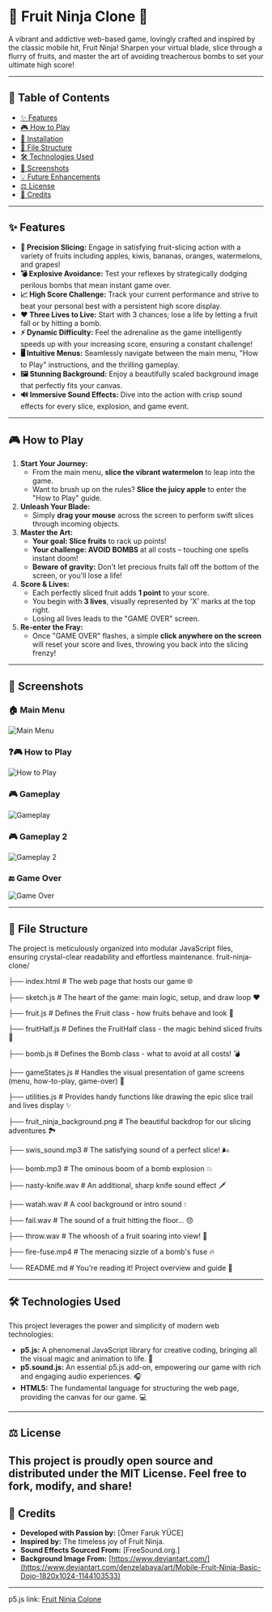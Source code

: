 # 🍉 Fruit Ninja Clone 🔪

A vibrant and addictive web-based game, lovingly crafted and inspired by the classic mobile hit, Fruit Ninja! Sharpen your virtual blade, slice through a flurry of fruits, and master the art of avoiding treacherous bombs to set your ultimate high score!

---

## 📖 Table of Contents

-   [✨ Features](#-features)
-   [🎮 How to Play](#-how-to-play)
-   [🚀 Installation](#-installation)
-   [📁 File Structure](#-file-structure)
-   [🛠️ Technologies Used](#%EF%B8%8F-technologies-used)
-   [📸 Screenshots](#-screenshots)
-   [💡 Future Enhancements](#-future-enhancements)
-   [⚖️ License](#%EF%B8%8F-license)
-   [💖 Credits](#-credits)

---

## ✨ Features

-   **🎯 Precision Slicing:** Engage in satisfying fruit-slicing action with a variety of fruits including apples, kiwis, bananas, oranges, watermelons, and grapes!
-   **💣 Explosive Avoidance:** Test your reflexes by strategically dodging perilous bombs that mean instant game over.
-   **📈 High Score Challenge:** Track your current performance and strive to beat your personal best with a persistent high score display.
-   **❤️ Three Lives to Live:** Start with 3 chances; lose a life by letting a fruit fall or by hitting a bomb.
-   **⚡ Dynamic Difficulty:** Feel the adrenaline as the game intelligently speeds up with your increasing score, ensuring a constant challenge!
-   **🖥️ Intuitive Menus:** Seamlessly navigate between the main menu, "How to Play" instructions, and the thrilling gameplay.
-   **🖼️ Stunning Background:** Enjoy a beautifully scaled background image that perfectly fits your canvas.
-   **🔊 Immersive Sound Effects:** Dive into the action with crisp sound effects for every slice, explosion, and game event.

---

## 🎮 How to Play

1.  **Start Your Journey:**
    -   From the main menu, **slice the vibrant watermelon** to leap into the game.
    -   Want to brush up on the rules? **Slice the juicy apple** to enter the "How to Play" guide.
2.  **Unleash Your Blade:**
    -   Simply **drag your mouse** across the screen to perform swift slices through incoming objects.
3.  **Master the Art:**
    -   **Your goal: Slice fruits** to rack up points!
    -   **Your challenge: AVOID BOMBS** at all costs – touching one spells instant doom!
    -   **Beware of gravity:** Don't let precious fruits fall off the bottom of the screen, or you'll lose a life!
4.  **Score & Lives:**
    -   Each perfectly sliced fruit adds **1 point** to your score.
    -   You begin with **3 lives**, visually represented by 'X' marks at the top right.
    -   Losing all lives leads to the "GAME OVER" screen.
5.  **Re-enter the Fray:**
    -   Once "GAME OVER" flashes, a simple **click anywhere on the screen** will reset your score and lives, throwing you back into the slicing frenzy!

---
## 📸 Screenshots

### 🏠 Main Menu
![Main Menu](screenshots/menu.png)

### ❓🎮 How to Play
![How to Play](screenshots/howToPlay.png)

### 🎮 Gameplay
![Gameplay](screenshots/gameplay.png)

### 🎮 Gameplay 2
![Gameplay 2](screenshots/gameplay2.png)

### 🔚 Game Over
![Game Over](screenshots/gameOver.png)

---
## 📁 File Structure

The project is meticulously organized into modular JavaScript files, ensuring crystal-clear readability and effortless maintenance.
fruit-ninja-clone/

├── index.html # The web page that hosts our game 🌐

├── sketch.js # The heart of the game: main logic, setup, and draw loop ❤️

├── fruit.js # Defines the Fruit class - how fruits behave and look 🍎

├── fruitHalf.js # Defines the FruitHalf class - the magic behind sliced fruits 🔪

├── bomb.js # Defines the Bomb class - what to avoid at all costs! 💣

├── gameStates.js # Handles the visual presentation of game screens (menu, how-to-play, game-over) 🎨

├── utilities.js # Provides handy functions like drawing the epic slice trail and lives display ✨

├── fruit_ninja_background.png # The beautiful backdrop for our slicing adventures 🏞️

├── swis_sound.mp3 # The satisfying sound of a perfect slice! 🌬️

├── bomb.mp3 # The ominous boom of a bomb explosion 💥

├── nasty-knife.wav # An additional, sharp knife sound effect 🗡️

├── watah.wav # A cool background or intro sound 💧

├── fail.wav # The sound of a fruit hitting the floor... 😞

├── throw.wav # The whoosh of a fruit soaring into view! 🚀

├── fire-fuse.mp4 # The menacing sizzle of a bomb's fuse 🔥

└── README.md # You're reading it! Project overview and guide 📝


---
## 🛠️ Technologies Used

This project leverages the power and simplicity of modern web technologies:

-   **p5.js:** A phenomenal JavaScript library for creative coding, bringing all the visual magic and animation to life. 🎨
-   **p5.sound.js:** An essential p5.js add-on, empowering our game with rich and engaging audio experiences. 🎧
-   **HTML5:** The fundamental language for structuring the web page, providing the canvas for our game. 💻

---
## ⚖️ License

This project is proudly open source and distributed under the **MIT License**. Feel free to fork, modify, and share!
---

## 💖 Credits

-   **Developed with Passion by:** [Ömer Faruk YÜCE]
-   **Inspired by:** The timeless joy of Fruit Ninja.
-   **Sound Effects Sourced From:** [FreeSound.org.]
-   **Background Image From:** [https://www.deviantart.com/](https://www.deviantart.com/denzelabaya/art/Mobile-Fruit-Ninja-Basic-Dojo-1820x1024-1144103533)

---

p5.js link: [Fruit Ninja Colone](https://editor.p5js.org/Omer_Faruk_Yuce/sketches/V5q7nJkJj)
